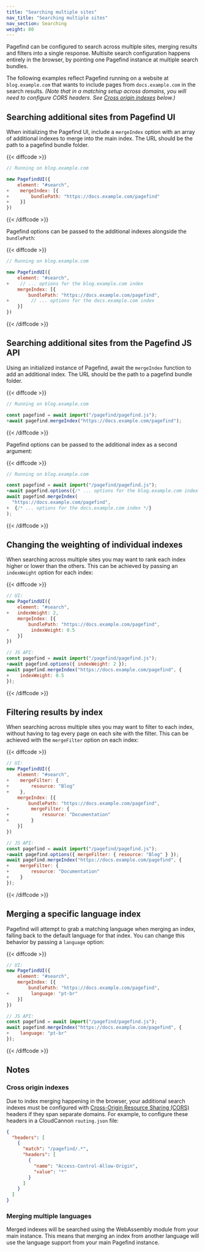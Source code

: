 ```yaml
---
title: "Searching multiple sites"
nav_title: "Searching multiple sites"
nav_section: Searching
weight: 80
---
```


Pagefind can be configured to search across multiple sites, merging results and filters into a single response. Multisite search configuration happens entirely in the browser, by pointing one Pagefind instance at multiple search bundles.

The following examples reflect Pagefind running on a website at `blog.example.com` that wants to include pages from `docs.example.com` in the search results. _(Note that in a matching setup across domains, you will need to configure CORS headers. See [Cross origin indexes](#cross-origin-indexes) below.)_

## Searching additional sites from Pagefind UI

When initializing the Pagefind UI, include a `mergeIndex` option with an array of additional indexes to merge into the main index. The URL should be the path to a pagefind bundle folder.

{{< diffcode >}}
```js
// Running on blog.example.com

new PagefindUI({
    element: "#search",
+    mergeIndex: [{
+        bundlePath: "https://docs.example.com/pagefind"
+    }]
})
```
{{< /diffcode >}}

Pagefind options can be passed to the additional indexes alongside the `bundlePath`:

{{< diffcode >}}
```js
// Running on blog.example.com

new PagefindUI({
    element: "#search",
+    // ... options for the blog.example.com index
    mergeIndex: [{
        bundlePath: "https://docs.example.com/pagefind",
+        // ... options for the docs.example.com index
    }]
})
```
{{< /diffcode >}}

## Searching additional sites from the Pagefind JS API

Using an initialized instance of Pagefind, await the `mergeIndex` function to add an additional index. The URL should be the path to a pagefind bundle folder.

{{< diffcode >}}
```js
// Running on blog.example.com

const pagefind = await import("/pagefind/pagefind.js");
+await pagefind.mergeIndex("https://docs.example.com/pagefind");
```
{{< /diffcode >}}

Pagefind options can be passed to the additional index as a second argument:

{{< diffcode >}}
```js
// Running on blog.example.com

const pagefind = await import("/pagefind/pagefind.js");
+await pagefind.options({/* ... options for the blog.example.com index */});
await pagefind.mergeIndex(
  "https://docs.example.com/pagefind",
+  {/* ... options for the docs.example.com index */}
);
```
{{< /diffcode >}}

## Changing the weighting of individual indexes

When searching across multiple sites you may want to rank each index higher or lower than the others. This can be achieved by passing an `indexWeight` option for each index:

{{< diffcode >}}
```js
// UI:
new PagefindUI({
    element: "#search",
+   indexWeight: 2,
    mergeIndex: [{
        bundlePath: "https://docs.example.com/pagefind",
+        indexWeight: 0.5
    }]
})

// JS API:
const pagefind = await import("/pagefind/pagefind.js");
+await pagefind.options({ indexWeight: 2 });
await pagefind.mergeIndex("https://docs.example.com/pagefind", {
+    indexWeight: 0.5
});
```
{{< /diffcode >}}

## Filtering results by index

When searching across multiple sites you may want to filter to each index, without having to tag every page on each site with the filter. This can be achieved with the `mergeFilter` option on each index:

{{< diffcode >}}
```js
// UI:
new PagefindUI({
    element: "#search",
+    mergeFilter: {
+        resource: "Blog"
+    },
    mergeIndex: [{
        bundlePath: "https://docs.example.com/pagefind",
+        mergeFilter: {
+            resource: "Documentation"
+        }
    }]
})

// JS API:
const pagefind = await import("/pagefind/pagefind.js");
+await pagefind.options({ mergeFilter: { resource: "Blog" } });
await pagefind.mergeIndex("https://docs.example.com/pagefind", {
+    mergeFilter: {
+        resource: "Documentation"
+    }
});
```
{{< /diffcode >}}

## Merging a specific language index

Pagefind will attempt to grab a matching language when merging an index, falling back to the default language for that index. You can change this behavior by passing a `language` option:

{{< diffcode >}}
```js
// UI:
new PagefindUI({
    element: "#search",
    mergeIndex: [{
        bundlePath: "https://docs.example.com/pagefind",
+        language: "pt-br"
    }]
})

// JS API:
const pagefind = await import("/pagefind/pagefind.js");
await pagefind.mergeIndex("https://docs.example.com/pagefind", {
+    language: "pt-br"
});
```
{{< /diffcode >}}

## Notes

### Cross origin indexes

Due to index merging happening in the browser, your additional search indexes must be configured with [Cross-Origin Resource Sharing (CORS)](https://developer.mozilla.org/en-US/docs/Web/HTTP/CORS) headers if they span separate domains. For example, to configure these headers in a CloudCannon `routing.json` file:

```json
{
  "headers": [
    {
      "match": "/pagefind/.*",
      "headers": [
        {
          "name": "Access-Control-Allow-Origin",
          "value": "*"
        }
      ]
    }
  ]
}
```

### Merging multiple languages

Merged indexes will be searched using the WebAssembly module from your main instance. This means that merging an index from another language will use the language support from your main Pagefind instance. 
